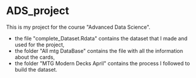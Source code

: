 # ADS_project

This is my project for the course "Advanced Data Science".

- the file "complete_Dataset.Rdata" contains the dataset that I made and used for the project,
- the folder "All mtg DataBase" contains the file with all the information about the cards,
- the folder "MTG Modern Decks April" contains the process I followed to build the dataset.
